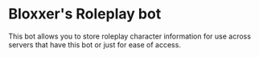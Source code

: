 # Bloxxer's Roleplay bot

This bot allows you to store roleplay character information for use across servers that have this bot or just for ease of access.
